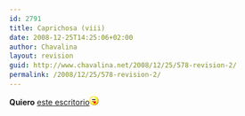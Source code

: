 ```yaml
---
id: 2791
title: Caprichosa (viii)
date: 2008-12-25T14:25:06+02:00
author: Chavalina
layout: revision
guid: http://www.chavalina.net/2008/12/25/578-revision-2/
permalink: /2008/12/25/578-revision-2/
---
```

**Quiero** <a href="http://www.nudonation.com/archivos/general/captura_de_mi_desktop.html" target="_blank">este escritorio</a>![emo](/imagenes/emoticonos/lengua.gif)